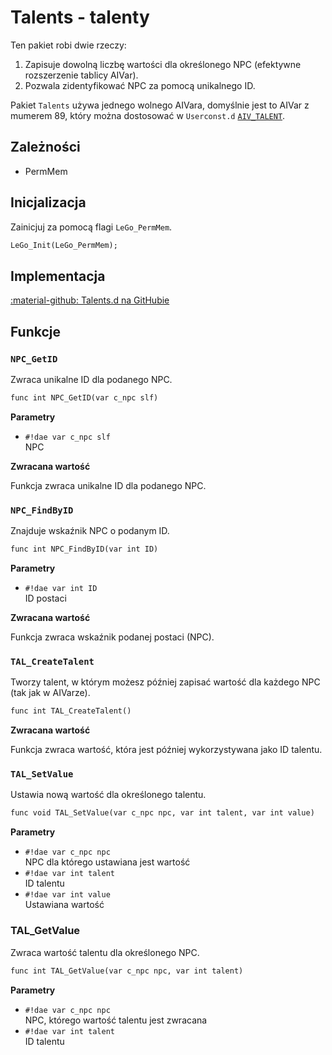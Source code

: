 # Talents - talenty
Ten pakiet robi dwie rzeczy:

1. Zapisuje dowolną liczbę wartości dla określonego NPC (efektywne rozszerzenie tablicy AIVar).
2. Pozwala zidentyfikować NPC za pomocą unikalnego ID.

Pakiet `Talents` używa jednego wolnego AIVara, domyślnie jest to AIVar z mumerem 89, który można dostosować w `Userconst.d` [`AIV_TALENT`](../various/userconstants.md#talents).

## Zależności

- PermMem

## Inicjalizacja
Zainicjuj za pomocą flagi `LeGo_PermMem`.
```dae
LeGo_Init(LeGo_PermMem);
```

## Implementacja
[:material-github: Talents.d na GitHubie](https://github.com/Lehona/LeGo/blob/dev/Talents.d)

## Funkcje

### `NPC_GetID`
Zwraca unikalne ID dla podanego NPC.

```dae
func int NPC_GetID(var c_npc slf)
```
**Parametry**

- `#!dae var c_npc slf`  
    NPC

**Zwracana wartość**

Funkcja zwraca unikalne ID dla podanego NPC.

### `NPC_FindByID`
Znajduje wskaźnik NPC o podanym ID.
```dae
func int NPC_FindByID(var int ID)
```
**Parametry**

- `#!dae var int ID`  
    ID postaci

**Zwracana wartość**

Funkcja zwraca wskaźnik podanej postaci (NPC).

### `TAL_CreateTalent`
Tworzy talent, w którym możesz później zapisać wartość dla każdego NPC (tak jak w AIVarze).
```dae
func int TAL_CreateTalent()
```
**Zwracana wartość**

Funkcja zwraca wartość, która jest później wykorzystywana jako ID talentu.

### `TAL_SetValue`
Ustawia nową wartość dla określonego talentu.
```dae
func void TAL_SetValue(var c_npc npc, var int talent, var int value)
```
**Parametry**

- `#!dae var c_npc npc`  
    NPC dla którego ustawiana jest wartość
- `#!dae var int talent`  
    ID talentu
- `#!dae var int value`  
    Ustawiana wartość

### TAL_GetValue
Zwraca wartość talentu dla określonego NPC.
```dae
func int TAL_GetValue(var c_npc npc, var int talent)
```
**Parametry**

- `#!dae var c_npc npc`  
    NPC, którego wartość talentu jest zwracana
- `#!dae var int talent`  
    ID talentu
